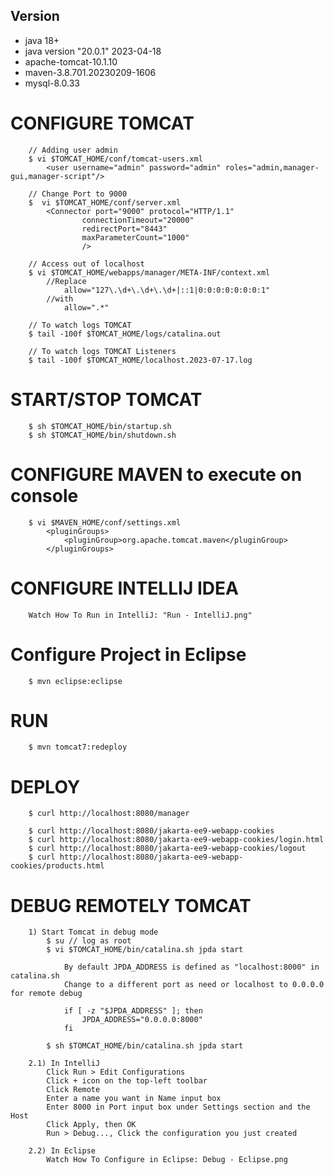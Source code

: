 ## Version
- java 18+ 
- java version "20.0.1" 2023-04-18
- apache-tomcat-10.1.10
- maven-3.8.701.20230209-1606
- mysql-8.0.33

# CONFIGURE TOMCAT
```
	// Adding user admin
	$ vi $TOMCAT_HOME/conf/tomcat-users.xml
		<user username="admin" password="admin" roles="admin,manager-gui,manager-script"/>

	// Change Port to 9000
	$  vi $TOMCAT_HOME/conf/server.xml
		<Connector port="9000" protocol="HTTP/1.1"
				connectionTimeout="20000"
				redirectPort="8443"
				maxParameterCount="1000"
				/>

	// Access out of localhost
	$ vi $TOMCAT_HOME/webapps/manager/META-INF/context.xml
		//Replace
			allow="127\.\d+\.\d+\.\d+|::1|0:0:0:0:0:0:0:1"
		//with
			allow=".*"
			
	// To watch logs TOMCAT
	$ tail -100f $TOMCAT_HOME/logs/catalina.out

	// To watch logs TOMCAT Listeners
	$ tail -100f $TOMCAT_HOME/localhost.2023-07-17.log
```

# START/STOP TOMCAT
```
	$ sh $TOMCAT_HOME/bin/startup.sh
	$ sh $TOMCAT_HOME/bin/shutdown.sh
```

# CONFIGURE MAVEN to execute on console 
```
	$ vi $MAVEN_HOME/conf/settings.xml
		<pluginGroups>
			<pluginGroup>org.apache.tomcat.maven</pluginGroup>
		</pluginGroups>
```

# CONFIGURE INTELLIJ IDEA 
```
	Watch How To Run in IntelliJ: "Run - IntelliJ.png"
```

# Configure Project in Eclipse
```
	$ mvn eclipse:eclipse
```

# RUN 
```
    $ mvn tomcat7:redeploy
```

# DEPLOY
```
	$ curl http://localhost:8080/manager

	$ curl http://localhost:8080/jakarta-ee9-webapp-cookies
	$ curl http://localhost:8080/jakarta-ee9-webapp-cookies/login.html
	$ curl http://localhost:8080/jakarta-ee9-webapp-cookies/logout
	$ curl http://localhost:8080/jakarta-ee9-webapp-cookies/products.html
```

# DEBUG REMOTELY TOMCAT
```
	1) Start Tomcat in debug mode
		$ su // log as root
		$ vi $TOMCAT_HOME/bin/catalina.sh jpda start

			By default JPDA_ADDRESS is defined as "localhost:8000" in catalina.sh
			Change to a different port as need or localhost to 0.0.0.0 for remote debug
			
			if [ -z "$JPDA_ADDRESS" ]; then
				JPDA_ADDRESS="0.0.0.0:8000"
			fi
			
		$ sh $TOMCAT_HOME/bin/catalina.sh jpda start

	2.1) In IntelliJ 
		Click Run > Edit Configurations
		Click + icon on the top-left toolbar
		Click Remote
		Enter a name you want in Name input box
		Enter 8000 in Port input box under Settings section and the Host
		Click Apply, then OK
		Run > Debug..., Click the configuration you just created

	2.2) In Eclipse
		Watch How To Configure in Eclipse: Debug - Eclipse.png
```
